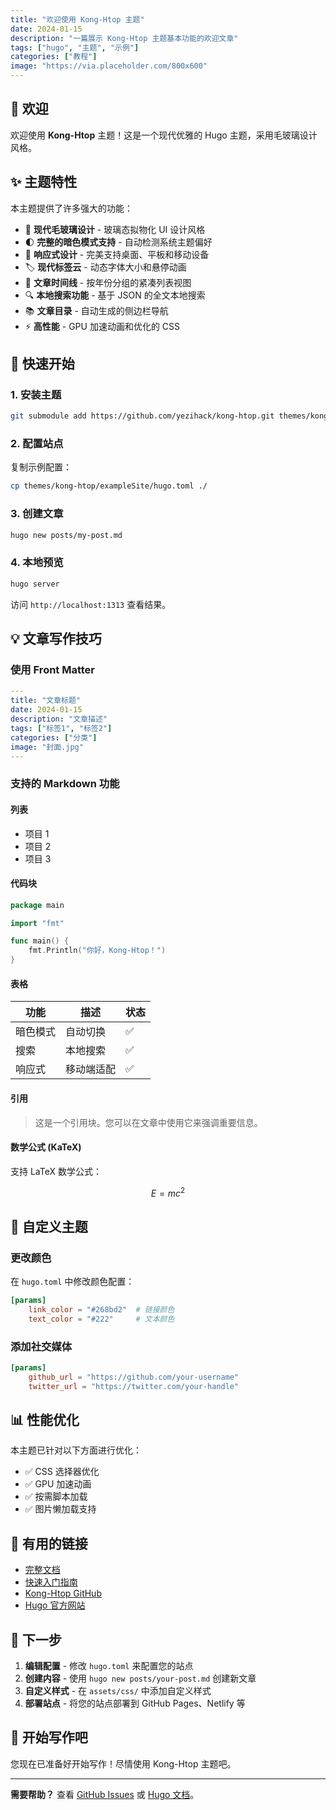 ```yaml
---
title: "欢迎使用 Kong-Htop 主题"
date: 2024-01-15
description: "一篇展示 Kong-Htop 主题基本功能的欢迎文章"
tags: ["hugo", "主题", "示例"]
categories: ["教程"]
image: "https://via.placeholder.com/800x600"
---
```


## 👋 欢迎

欢迎使用 **Kong-Htop** 主题！这是一个现代优雅的 Hugo 主题，采用毛玻璃设计风格。

## ✨ 主题特性

本主题提供了许多强大的功能：

- 🎨 **现代毛玻璃设计** - 玻璃态拟物化 UI 设计风格
- 🌓 **完整的暗色模式支持** - 自动检测系统主题偏好
- 📱 **响应式设计** - 完美支持桌面、平板和移动设备
- 🏷️ **现代标签云** - 动态字体大小和悬停动画
- 📝 **文章时间线** - 按年份分组的紧凑列表视图
- 🔍 **本地搜索功能** - 基于 JSON 的全文本地搜索
- 📚 **文章目录** - 自动生成的侧边栏导航
- ⚡ **高性能** - GPU 加速动画和优化的 CSS

## 🚀 快速开始

### 1. 安装主题

```bash
git submodule add https://github.com/yezihack/kong-htop.git themes/kong-htop
```

### 2. 配置站点

复制示例配置：

```bash
cp themes/kong-htop/exampleSite/hugo.toml ./
```

### 3. 创建文章

```bash
hugo new posts/my-post.md
```

### 4. 本地预览

```bash
hugo server
```

访问 `http://localhost:1313` 查看结果。

<!-- more -->

## 💡 文章写作技巧

### 使用 Front Matter

```yaml
---
title: "文章标题"
date: 2024-01-15
description: "文章描述"
tags: ["标签1", "标签2"]
categories: ["分类"]
image: "封面.jpg"
---
```

### 支持的 Markdown 功能

#### 列表

- 项目 1
- 项目 2
- 项目 3

#### 代码块

```go
package main

import "fmt"

func main() {
    fmt.Println("你好，Kong-Htop！")
}
```

#### 表格

| 功能 | 描述 | 状态 |
|------|------|------|
| 暗色模式 | 自动切换 | ✅ |
| 搜索 | 本地搜索 | ✅ |
| 响应式 | 移动端适配 | ✅ |

#### 引用

> 这是一个引用块。您可以在文章中使用它来强调重要信息。

#### 数学公式 (KaTeX)

支持 LaTeX 数学公式：

$$E = mc^2$$

## 🎨 自定义主题

### 更改颜色

在 `hugo.toml` 中修改颜色配置：

```toml
[params]
    link_color = "#268bd2"  # 链接颜色
    text_color = "#222"     # 文本颜色
```

### 添加社交媒体

```toml
[params]
    github_url = "https://github.com/your-username"
    twitter_url = "https://twitter.com/your-handle"
```

## 📊 性能优化

本主题已针对以下方面进行优化：

- ✅ CSS 选择器优化
- ✅ GPU 加速动画
- ✅ 按需脚本加载
- ✅ 图片懒加载支持

## 🔗 有用的链接

- [完整文档](https://github.com/yezihack/kong-htop/)
- [快速入门指南](https://github.com/yezihack/kong-htop/blob/main/GETTING_STARTED.md)
- [Kong-Htop GitHub](https://github.com/yezihack/kong-htop)
- [Hugo 官方网站](https://gohugo.io/)

## 📝 下一步

1. **编辑配置** - 修改 `hugo.toml` 来配置您的站点
2. **创建内容** - 使用 `hugo new posts/your-post.md` 创建新文章
3. **自定义样式** - 在 `assets/css/` 中添加自定义样式
4. **部署站点** - 将您的站点部署到 GitHub Pages、Netlify 等

## 🎉 开始写作吧

您现在已准备好开始写作！尽情使用 Kong-Htop 主题吧。

---

**需要帮助？** 查看 [GitHub Issues](https://github.com/yezihack/kong-htop/issues) 或 [Hugo 文档](https://gohugo.io/documentation/)。

